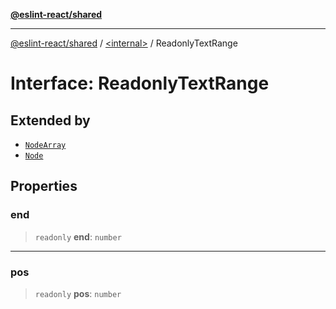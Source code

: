 [**@eslint-react/shared**](../../README.md)

***

[@eslint-react/shared](../../README.md) / [\<internal\>](../README.md) / ReadonlyTextRange

# Interface: ReadonlyTextRange

## Extended by

- [`NodeArray`](NodeArray.md)
- [`Node`](Node.md)

## Properties

### end

> `readonly` **end**: `number`

***

### pos

> `readonly` **pos**: `number`
